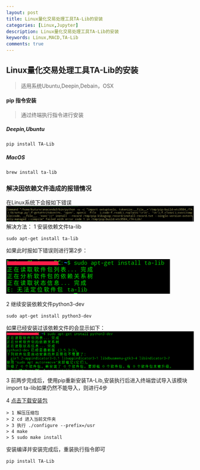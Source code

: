 ```yaml
---
layout: post
title: Linux量化交易处理工具TA-Lib的安装
categories: [Linux,Jupyter]
description: Linux量化交易处理工具TA-Lib的安装
keywords: Linux,MACD,TA-Lib
comments: true
---
```




## Linux量化交易处理工具TA-Lib的安装

> 适用系统Ubuntu,Deepin,Debain，OSX

#### pip 指令安装
> 通过终端执行指令进行安装

##### Deepin,Ubuntu 
```
pip install TA-Lib
```
##### MacOS
```
brew install ta-lib
```

### 解决因依赖文件造成的报错情况
在Linux系统下会报如下错误
![Wrong00](/images/posts/Linux/TA-Lib-001.png)
解决方法：
1 安装依赖文件ta-lib
```
sudo apt-get install ta-lib
```
如果此时报如下错误则进行第2步：

![Wrong01](/images/posts/Linux/TA-Lib-002.png)

2 继续安装依赖文件python3-dev
```
sudo apt-get install python3-dev
```
如果已经安装过该依赖文件的会显示如下：
![Wrong02](/images/posts/Linux/TA-Lib-003.png)

3 前两步完成后，使用pip重新安装TA-Lib,安装执行后进入终端尝试导入该模块 import ta-lib如果仍然不能导入，则进行4步

4 [点击下载安装包](http://prdownloads.sourceforge.net/ta-lib/ta-lib-0.4.0-src.tar.gz)
```
> 1 解压压缩包
> 2 cd 进入当前文件夹
> 3 执行 ./configure --prefix=/usr
> 4 make
> 5 sudo make install
```
安装编译并安装完成后，重装执行指令即可
```
pip install TA-Lib
```



